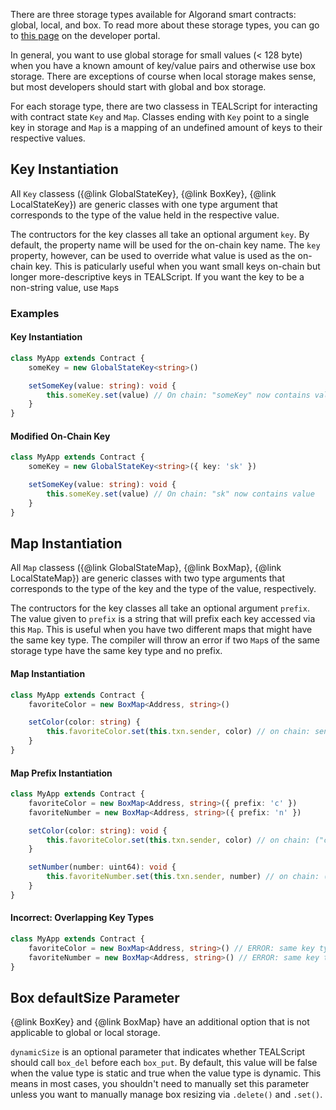 There are three storage types available for Algorand smart contracts: global, local, and box. To read more about these storage types, you can go to [this page](https://developer.algorand.org/docs/get-details/dapps/smart-contracts/apps/state/) on the developer portal.

In general, you want to use global storage for small values (< 128 byte) when you have a known amount of key/value pairs and otherwise use box storage. There are exceptions of course when local storage makes sense, but most developers should start with global and box storage.

For each storage type, there are two classess in TEALScript for interacting with contract state `Key` and `Map`. Classes ending with `Key` point to a single key in storage and `Map` is a mapping of an undefined amount of keys to their respective values.

## Key Instantiation

All `Key` classess ({@link GlobalStateKey}, {@link BoxKey}, {@link LocalStateKey}) are generic classes with one type argument that corresponds to the type of the value held in the respective value. 

The contructors for the key classes all take an optional argument `key`. By default, the property name will be used for the on-chain key name. The `key` property, however, can be used to override what value is used as the on-chain key. This is paticularly useful when you want small keys on-chain but longer more-descriptive keys in TEALScript. If you want the key to be a non-string value, use `Map`s

### Examples

#### Key Instantiation

```ts
class MyApp extends Contract {
    someKey = new GlobalStateKey<string>()

    setSomeKey(value: string): void {
        this.someKey.set(value) // On chain: "someKey" now contains value
    }
}
```

#### Modified On-Chain Key

```ts
class MyApp extends Contract {
    someKey = new GlobalStateKey<string>({ key: 'sk' })

    setSomeKey(value: string): void {
        this.someKey.set(value) // On chain: "sk" now contains value
    }
}
```

## Map Instantiation

All `Map` classess ({@link GlobalStateMap}, {@link BoxMap}, {@link LocalStateMap}) are generic classes with two type arguments that corresponds to the type of the key and the type of the value, respectively. 

The contructors for the key classes all take an optional argument `prefix`. The value given to `prefix` is a string that will prefix each key accessed via this `Map`. This is useful when you have two different maps that might have the same key type. The compiler will throw an error if two `Map`s of the same storage type have the same key type and no prefix.

#### Map Instantiation

```ts
class MyApp extends Contract {
    favoriteColor = new BoxMap<Address, string>()

    setColor(color: string) {
        this.favoriteColor.set(this.txn.sender, color) // on chain: sender's address now points to their favorite color
    }
}
```

#### Map Prefix Instantiation

```ts
class MyApp extends Contract {
    favoriteColor = new BoxMap<Address, string>({ prefix: 'c' })
    favoriteNumber = new BoxMap<Address, string>({ prefix: 'n' })

    setColor(color: string): void {
        this.favoriteColor.set(this.txn.sender, color) // on chain: ("c" + sender's address) now points to their favorite color
    }

    setNumber(number: uint64): void {
        this.favoriteNumber.set(this.txn.sender, number) // on chain: ("n" + sender's address) now points to their favorite number
    }
}
```

#### Incorrect: Overlapping Key Types

```ts
class MyApp extends Contract {
    favoriteColor = new BoxMap<Address, string>() // ERROR: same key type as favoriteNumber and no prefix
    favoriteNumber = new BoxMap<Address, string>() // ERROR: same key type as favoriteColor and no prefix
}
```

## Box defaultSize Parameter

{@link BoxKey} and {@link BoxMap} have an additional option that is not applicable to global or local storage.

`dynamicSize` is an optional parameter that indicates whether TEALScript should call `box_del` before each `box_put`. By default, this value will be false when the value type is static and true when the value type is dynamic. This means in most cases, you shouldn't need to manually set this parameter unless you want to manually manage box resizing via `.delete()` and `.set()`.